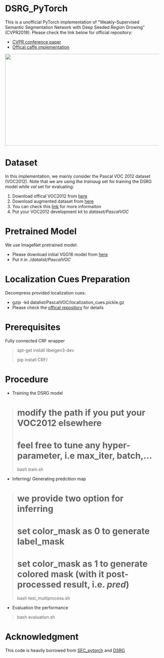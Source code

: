 # DSRG_PyTorch
This is a unofficial PyTorch implementation of "Weakly-Supervised Semantic Segmentation Network with Deep Seeded Region Growing" (CVPR2018). Please check the link below for official repository:
- [CVPR conference paper](https://openaccess.thecvf.com/content_cvpr_2018/papers/Huang_Weakly-Supervised_Semantic_Segmentation_CVPR_2018_paper.pdf)
- [Offical caffe implementation](https://github.com/speedinghzl/DSRG)

<img src="https://github.com/terenceylchow124/DSRG_PyTorch/blob/main/ref_img/dsrg.JPG" width="800" height="300">

# Dataset
In this implementation, we mainly consider the Pascal VOC 2012 dataset (VOC2012). Note that we are using the *trainaug* set for training the DSRG model while *val* set for evaluating: 
1. Download offical VOC2012 from [here](http://host.robots.ox.ac.uk:8080/pascal/VOC/voc2012/index.html)
2. Download augmented dataset from [here](https://www.dropbox.com/s/oeu149j8qtbs1x0/SegmentationClassAug.zip?dl=0)
3. You can check this [link](https://www.sun11.me/blog/2018/how-to-use-10582-trainaug-images-on-DeeplabV3-code/) for more informaiton
4. Put your VOC2012 development kit to *dataset/PascalVOC*

# Pretrained Model
We use ImageNet pretrained model:
- Please download initial VGG16 model from [here](https://drive.google.com/file/d/1tAnc1fDttigaer1UC5rypPGTZUt2GGeK/view)
- Put it in *./datalist/PascalVOC*

# Localization Cues Preparation
Decompress provided localization cues:
- gzip -kd datalist/PascalVOC/localization_cues.pickle.gz
- Please check the [offical repository](https://github.com/kolesman/SEC) for details

# Prerequisites
Fully connected CRF wrapper
> apt-get install libeigen3-dev
> 
> pip install CRF/
# Procedure
- Training the DSRG model
> # modify the path if you put your VOC2012 elsewhere
> 
> # feel free to tune any hyper-parameter, i.e max_iter, batch,...
> 
> bash train.sh

- Inferring/ Generating predcition map 
> # we provide two option for inferring 
> 
> # set color_mask as 0 to generate label_mask
> 
> # set color_mask as 1 to generate colored mask (with it post-processed result, i.e. *pred*) 
> 
> bash test_multiprocess.sh

- Evaluation the performance
> bash evaluation.sh

# Acknowledgment
This code is heavily borrowed from [SEC_pytorch](https://github.com/halbielee/SEC_pytorch) and [DSRG](https://github.com/speedinghzl/DSRG)
